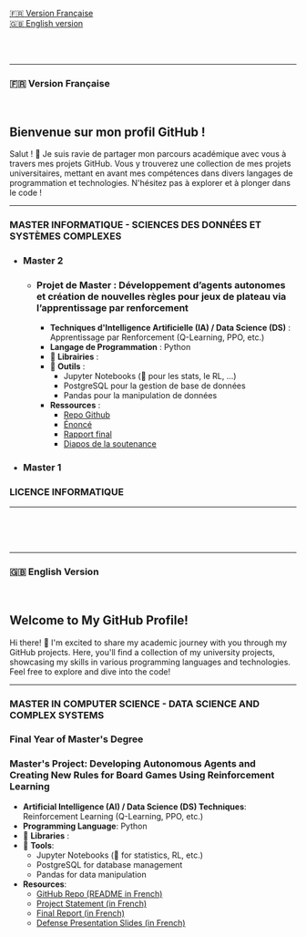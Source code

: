 [🇫🇷 Version Française](#french-version)  
[🇬🇧 English version](#english-version)

<br>
<br>

---

### 🇫🇷 **Version Française**

<br>

## Bienvenue sur mon profil GitHub !


Salut ! 👋 Je suis ravie de partager mon parcours académique avec vous à travers mes projets GitHub. Vous y trouverez une collection de mes projets universitaires, mettant en avant mes compétences dans divers langages de programmation et technologies. N'hésitez pas à explorer et à plonger dans le code !

---

### MASTER INFORMATIQUE - SCIENCES DES DONNÉES ET SYSTÈMES COMPLEXES

- ### Master 2 

  - ### Projet de Master : Développement d’agents autonomes et création de nouvelles règles pour jeux de plateau via l’apprentissage par renforcement
    - **Techniques d'Intelligence Artificielle (IA) / Data Science (DS)** : Apprentissage par Renforcement (Q-Learning, PPO, etc.)
    - **Langage de Programmation** : Python
    - 🚧 **Librairies** :
    - 🚧 **Outils** :
      - Jupyter Notebooks (🚧 pour les stats, le RL, ...)
      - PostgreSQL pour la gestion de base de données
      - Pandas pour la manipulation de données
    - **Ressources** :
      - [Repo Github](https://github.com/zoemarquis/autonomous-board-game-agents)
      - [Énoncé](https://github.com/zoemarquis/autonomous-board-game-agents/blob/c03908edda43d2a73ad878fdb0e4da46f3a5c6b6/resources/initial_requirements.pdf) 
      - [Rapport final](https://github.com/zoemarquis/autonomous-board-game-agents/blob/c03908edda43d2a73ad878fdb0e4da46f3a5c6b6/resources/final_report.pdf)
      - [Diapos de la soutenance](https://github.com/zoemarquis/autonomous-board-game-agents/blob/c03908edda43d2a73ad878fdb0e4da46f3a5c6b6/resources/presentation.pdf)


- ### Master 1

### LICENCE INFORMATIQUE

---

<br>
<br>
<br>

---

### 🇬🇧 **English Version**

<br>

## Welcome to My GitHub Profile!

Hi there! 👋 I'm excited to share my academic journey with you through my GitHub projects. Here, you'll find a collection of my university projects, showcasing my skills in various programming languages and technologies. Feel free to explore and dive into the code!

---

### MASTER IN COMPUTER SCIENCE - DATA SCIENCE AND COMPLEX SYSTEMS

### Final Year of Master's Degree

### Master's Project: Developing Autonomous Agents and Creating New Rules for Board Games Using Reinforcement Learning

- **Artificial Intelligence (AI) / Data Science (DS) Techniques**: Reinforcement Learning (Q-Learning, PPO, etc.)
- **Programming Language**: Python
- 🚧 **Libraries** : 
- 🚧 **Tools**:
  - Jupyter Notebooks (🚧 for statistics, RL, etc.)
  - PostgreSQL for database management
  - Pandas for data manipulation
- **Resources**:
  - [GitHub Repo (README in French)](https://github.com/zoemarquis/autonomous-board-game-agents)
  - [Project Statement (in French)](https://github.com/zoemarquis/autonomous-board-game-agents/blob/c03908edda43d2a73ad878fdb0e4da46f3a5c6b6/resources/initial_requirements.pdf)
  - [Final Report (in French)](https://github.com/zoemarquis/autonomous-board-game-agents/blob/c03908edda43d2a73ad878fdb0e4da46f3a5c6b6/resources/final_report.pdf)
  - [Defense Presentation Slides (in French)](https://github.com/zoemarquis/autonomous-board-game-agents/blob/c03908edda43d2a73ad878fdb0e4da46f3a5c6b6/resources/presentation.pdf)



